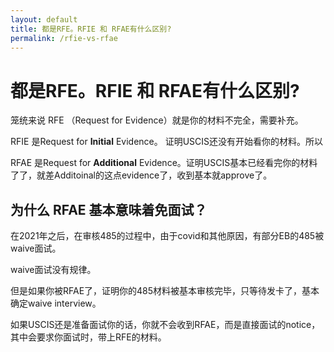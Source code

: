 ```yaml
---
layout: default
title: 都是RFE。RFIE 和 RFAE有什么区别?
permalink: /rfie-vs-rfae
---
```


# 都是RFE。RFIE 和 RFAE有什么区别?

笼统来说 RFE （Request for Evidence）就是你的材料不完全，需要补充。

RFIE 是Request for **Initial** Evidence。 证明USCIS还没有开始看你的材料。所以

RFAE 是Request for **Additional** Evidence。证明USCIS基本已经看完你的材料了了，就差Additoinal的这点evidence了，收到基本就approve了。

## 为什么 RFAE 基本意味着免面试？

在2021年之后，在审核485的过程中，由于covid和其他原因，有部分EB的485被waive面试。

waive面试没有规律。

但是如果你被RFAE了，证明你的485材料被基本审核完毕，只等待发卡了，基本确定waive interview。

如果USCIS还是准备面试你的话，你就不会收到RFAE，而是直接面试的notice，其中会要求你面试时，带上RFE的材料。